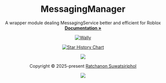 <p align="center">
  <h1 align="center">MessagingManager</h1>
  <p align="center">
    A wrapper module dealing MessagingService better and efficient for Roblox
    <br />
    <a href="https://6531503070.github.io/MessagingManager/"><strong>Documentation »</strong></a>
  </p>
  <div align="center">

  [![Wally](https://img.shields.io/badge/Wally-Package-orange?style=for-the-badge)](https://wally.run/package/6531503070/MessagingManager)
  <!-- [![Releases](https://img.shields.io/github/v/release/6531503070/MessagingManager?style=for-the-badge)](https://github.com/6531503070/MessagingManager/releases) -->

  </div>
</p>

<p align="center">
  <a href="https://www.star-history.com/#6531503070/MessagingManager&Date">
    <picture>
      <source media="(prefers-color-scheme: dark)" srcset="https://api.star-history.com/svg?repos=6531503070/MessagingManager&type=Date&theme=dark" />
      <source media="(prefers-color-scheme: light)" srcset="https://api.star-history.com/svg?repos=6531503070/MessagingManager&type=Date" />
      <img alt="Star History Chart" src="https://api.star-history.com/svg?repos=6531503070/MessagingManager&type=Date" />
    </picture>
  </a>
</p>

<p align="center">
  <img src="https://raw.githubusercontent.com/6531503070/MessagingManager/main/assets/footers/gray0_ctp_on_line.svg?sanitize=true" />
</p>

<p align="center">
  Copyright &copy; 2025-present <a href="https://github.com/6531503070" target="_blank">Ratchanon Suwatsiriphol</a>
</p>

<p align="center">
 <a href="https://github.com/6531503070/MessagingManager/blob/main/LICENSE"><img src="https://img.shields.io/static/v1.svg?style=for-the-badge&label=License&message=MIT&logoColor=d9e0ee&colorA=363a4f&colorB=b7bdf8"/></a>
</p>
